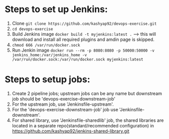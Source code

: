 # Steps to set up Jenkins:
1. Clone `git clone https://github.com/kashyap92/devops-exercise.git`
2. `cd devops-exercise`
3. Build Jenkins image `docker build -t myjenkins:latest .` --> this will download and install all required plugins and amdin page is skipped.
4. `chmod 666 /var/run/docker.sock`
5. Run Jenkin image 
`docker run --rm -p 8080:8080 -p 50000:50000 -v jenkins_home:/var/jenkins_home -v /var/run/docker.sock:/var/run/docker.sock myjenkins:latest`


# Steps to setup jobs:
1. Create 2 pipeline jobs; upstream jobs can be any name but downstream job should be 'devops-exercise-downstream-job'
2. For the upstream job, use 'Jenkinsfile-upstream'.
3. For the 'devops-exercise-downstream-job' job use 'Jenkinsfile-downstream'.
4. For shared library, use 'Jenkinsfile-sharedlib' job, the shared libraries are located in a separate repo(standard/recommended configuration) in https://github.com/kashyap92/jenkins-shared-library.git

